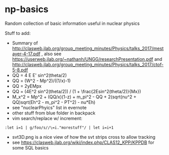# np-basics
Random collection of basic information useful in nuclear physics

Stuff to add:
- Summary of http://clasweb.jlab.org/group_meeting_minutes/Physics/talks_2017/mestayer-4-17.pdf , also see https://userweb.jlab.org/~nathanh/UNGG/researchPresentation.pdf and http://clasweb.jlab.org/group_meeting_minutes/Physics/talks_2017/ctof-5-8.pdf
- QQ = 4 E E' sin^2(theta/2)
- QQ = (W^2 - Mp^2)/((1/x)-1)
- QQ = 2yEMpx
- QQ = (4E^2 sin^2(theta/2)) / (1 + \frac{2Esin^2(theta/2)}{Mx})
- M_x^2 = Mp^2 + (QQ/x)(1-z) + m_pi^2 - QQ + 2(sqrt(nu^2 + QQ)sqrt(Eh^2 - m_pi^2 - PT^2) - nu*Eh)
- see "nuclearPhyics" list in evernote
- other stuff from blue folder in backpack
- vim search/replace w/ increment:
```vim
:let i=1 | g/foo/s//\=i."morestuff"/ | let i=i+1
```
- svt3D.png is a nice view of how the svt strips cross to allow tracking
- see https://clasweb.jlab.org/wiki/index.php/CLAS12_KPP/KPPDB for some SQL basics
